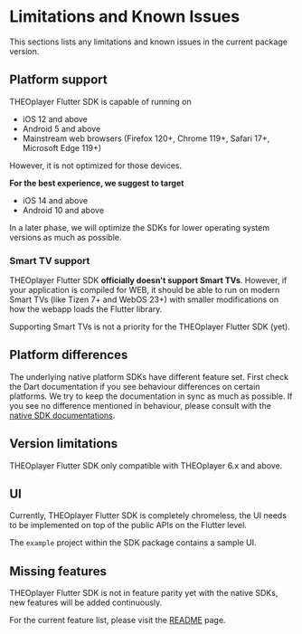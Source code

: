 # Limitations and Known Issues

This sections lists any limitations and known issues in the current package version.

## Platform support
THEOplayer Flutter SDK is capable of running on

- iOS 12 and above
- Android 5 and above
- Mainstream web browsers (Firefox 120+, Chrome 119+, Safari 17+, Microsoft Edge 119+)

However, it is not optimized for those devices.

**For the best experience, we suggest to target**
- iOS 14 and above
- Android 10 and above

In a later phase, we will optimize the SDKs for lower operating system versions as much as possible.

### Smart TV support
THEOplayer Flutter SDK **officially doesn't support Smart TVs**.
However, if your application is compiled for WEB, it should be able to run on modern Smart TVs (like Tizen 7+ and WebOS 23+) with smaller modifications on how the webapp loads the Flutter library.

Supporting Smart TVs is not a priority for the THEOplayer Flutter SDK (yet).

## Platform differences

The underlying native platform SDKs have different feature set.
First check the Dart documentation if you see behaviour differences on certain platforms.
We try to keep the documentation in sync as much as possible.
If you see no difference mentioned in behaviour, please consult with the [native SDK documentations](https://www.theoplayer.com/docs/theoplayer/).

## Version limitations

THEOplayer Flutter SDK only compatible with THEOplayer 6.x and above.

## UI
Currently, THEOplayer Flutter SDK is completely chromeless, the UI needs to be implemented on top of the public APIs on the Flutter level.

The `example` project within the SDK package contains a sample UI.

## Missing features
THEOplayer Flutter SDK is not in feature parity yet with the native SDKs, new features will be added continuously.

For the current feature list, please visit the [README](../flutter_theoplayer_sdk/README.md) page.
